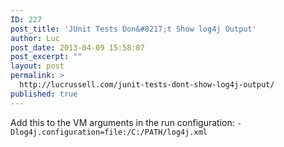 ```yaml
---
ID: 227
post_title: 'JUnit Tests Don&#8217;t Show log4j Output'
author: Luc
post_date: 2013-04-09 15:58:07
post_excerpt: ""
layout: post
permalink: >
  http://lucrussell.com/junit-tests-dont-show-log4j-output/
published: true
---
```

Add this to the VM arguments in the run configuration: 
<code>-Dlog4j.configuration=file:/C:/PATH/log4j.xml</code>